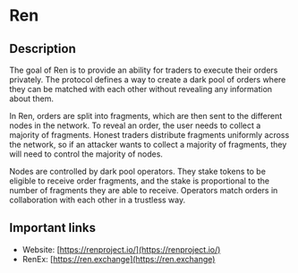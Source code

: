# Ren

## Description

The goal of Ren is to provide an ability for traders to execute their orders privately. The protocol defines a way to create a dark pool of orders where they can be matched with each other without revealing any information about them.

In Ren, orders are split into fragments, which are then sent to the different nodes in the network. To reveal an order, the user needs to collect a majority of fragments. Honest traders distribute fragments uniformly across the network, so if an attacker wants to collect a majority of fragments, they will need to control the majority of nodes.

Nodes are controlled by dark pool operators. They stake tokens to be eligible to receive order fragments, and the stake is proportional to the number of fragments they are able to receive. Operators match orders in collaboration with each other in a trustless way.

## Important links

* Website: [https://renproject.io/](https://renproject.io/)
* RenEx: [https://ren.exchange](https://ren.exchange)


